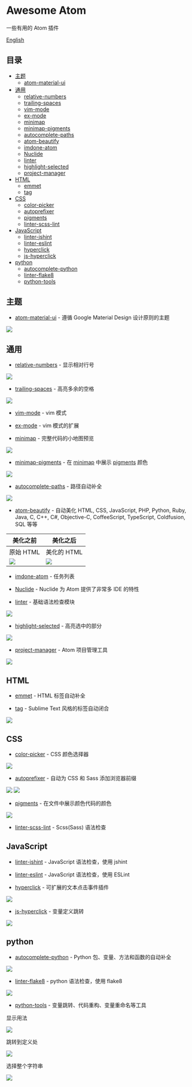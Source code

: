 # Awesome Atom
一些有用的 Atom 插件

[English](README.md)

## 目录
* [主题](#Themes)
  * [atom-material-ui](#atom-material-ui)
* [通用](#Common)
  * [relative-numbers](#relative-numbers)
  * [trailing-spaces](#trailing-spaces)
  * [vim-mode](#vim-mode)
  * [ex-mode](#ex-mode)
  * [minimap](#minimap)
  * [minimap-pigments](#minimap-pigments)
  * [autocomplete-paths](#autocomplete-paths)
  * [atom-beautify](#atom-beautify)
  * [imdone-atom](#imdone-atom)
  * [Nuclide](#Nuclide)
  * [linter](#linter)
  * [highlight-selected](#highlight-selected)
  * [project-manager](#project-manager)
* [HTML](#HTML)
  * [emmet](#emmet)
  * [tag](#tag)
* [CSS](#CSS)
  * [color-picker](#color-picker)
  * [autoprefixer](#autoprefixer)
  * [pigments](#pigments)
  * [linter-scss-lint](#linter-scss-lint)
* [JavaScript](#JavaScript)
  * [linter-jshint](#linter-jshint)
  * [linter-eslint](#linter-eslint)
  * [hyperclick](#hyperclick)
  * [js-hyperclick](#js-hyperclick)
* [python](#python)
  * [autocomplete-python](#autocomplete-python)
  * [linter-flake8](#linter-flake8)
  * [python-tools](#python-tools)


## <a name="Themes"></a> 主题
* <a name="atom-material-ui"></a> [atom-material-ui](https://atom.io/themes/atom-material-ui) - 遵循 Google Material Design 设计原则的主题

![](imgs/atom-material-ui.png)


## <a name="Common"></a> 通用
* <a name="relative-numbers"></a> [relative-numbers](https://atom.io/packages/relative-numbers) - 显示相对行号

![](imgs/relative-numbers.gif)

* <a name="trailing-spaces"></a> [trailing-spaces](https://atom.io/packages/trailing-spaces) - 高亮多余的空格

![](imgs/trailing-spaces.jpeg)

* <a name="vim-mode"></a> [vim-mode](https://atom.io/packages/vim-mode) - vim 模式

* <a name="ex-mode"></a> [ex-mode](https://atom.io/packages/ex-mode) -  vim 模式的扩展

* <a name="minimap"></a> [minimap](https://atom.io/packages/minimap) - 完整代码的小地图预览

![](imgs/minimap.png)

* <a name="minimap-pigments"></a> [minimap-pigments](https://atom.io/packages/minimap-pigments) - 在 [minimap](#minimap) 中展示 [pigments](#pigments) 颜色

![](imgs/minimap-pigments.png)

* <a name="autocomplete-paths"></a> [autocomplete-paths](https://atom.io/packages/autocomplete-paths) - 路径自动补全

![](imgs/autocomplete-paths.gif)

* <a name="atom-beautify"></a> [atom-beautify](https://atom.io/packages/atom-beautify) - 自动美化 HTML, CSS, JavaScript, PHP, Python, Ruby, Java, C, C++, C#, Objective-C, CoffeeScript, TypeScript, Coldfusion, SQL 等等

美化之前 | 美化之后
------|-----
原始 HTML | 美化的 HTML
![](imgs/atom-beautify-1.png) | ![](imgs/atom-beautify-2.png)

* <a name="imdone-atom"></a> [imdone-atom](https://atom.io/packages/imdone-atom) - 任务列表

* <a name="Nuclide"></a> [Nuclide](https://atom.io/packages/nuclide) - Nuclide 为 Atom 提供了非常多 IDE 的特性

* <a name="linter"></a> [linter](https://atom.io/packages/linter) - 基础语法检查模块

![](imgs/linter.gif)

* <a name="highlight-selected"></a> [highlight-selected](https://atom.io/packages/highlight-selected) - 高亮选中的部分

![](imgs/highlight-selected.gif)

* <a name="project-manager"></a> [project-manager](https://atom.io/packages/project-manager) -  Atom 项目管理工具

![](imgs/project-manager.gif)


## <a name="HTML"></a> HTML

* <a name="emmet"></a> [emmet](https://atom.io/packages/emmet) - HTML 标签自动补全

* <a name="tag"></a> [tag](https://atom.io/packages/tag) - Sublime Text 风格的标签自动闭合

![](imgs/tag.gif)


## <a name="CSS"></a> CSS

* <a name="color-picker"></a> [color-picker](https://atom.io/packages/color-picker) - CSS 颜色选择器

![](imgs/color-picker.gif)

* <a name="autoprefixer"></a> [autoprefixer](https://atom.io/packages/autoprefixer) - 自动为 CSS 和 Sass 添加浏览器前缀

![](imgs/autoprefixer-1.gif)
![](imgs/autoprefixer-2.gif)

* <a name="pigments"></a> [pigments](https://atom.io/packages/pigments) - 在文件中展示颜色代码的颜色

![](imgs/pigments.gif)

* <a name="linter-scss-lint"></a> [linter-scss-lint](https://atom.io/packages/linter-scss-lint) - Scss(Sass) 语法检查


## <a name="JavaScript"></a> JavaScript

* <a name="linter-jshint"></a> [linter-jshint](https://atom.io/packages/linter-jshint) - JavaScript 语法检查，使用 jshint

* <a name="linter-eslint"></a> [linter-eslint](https://atom.io/packages/linter-eslint) - JavaScript 语法检查，使用 ESLint

* <a name="hyperclick"></a> [hyperclick](https://atom.io/packages/hyperclick) - 可扩展的文本点击事件插件

![](imgs/hyperclick.gif)

* <a name="js-hyperclick"></a> [js-hyperclick](https://atom.io/packages/js-hyperclick) - 变量定义跳转

![](imgs/js-hyperclick.png)


## <a name="python"></a> python

* <a name="autocomplete-python"></a> [autocomplete-python](https://atom.io/packages/autocomplete-python) - Python 包、变量、方法和函数的自动补全

![](imgs/autocomplete-python.gif)

* <a name="linter-flake8"></a> [linter-flake8](https://atom.io/packages/linter-flake8) - python 语法检查，使用 flake8

![](imgs/linter-flake8.gif)

* <a name="python-tools"></a> [python-tools](https://atom.io/packages/python-tools) - 变量跳转、代码重构、变量重命名等工具

显示用法

![](imgs/python-tools-show-usages.gif)

跳转到定义处

![](imgs/python-tools-goto-definition.gif)

选择整个字符串

![](imgs/python-tools-select-string-contents.gif)
